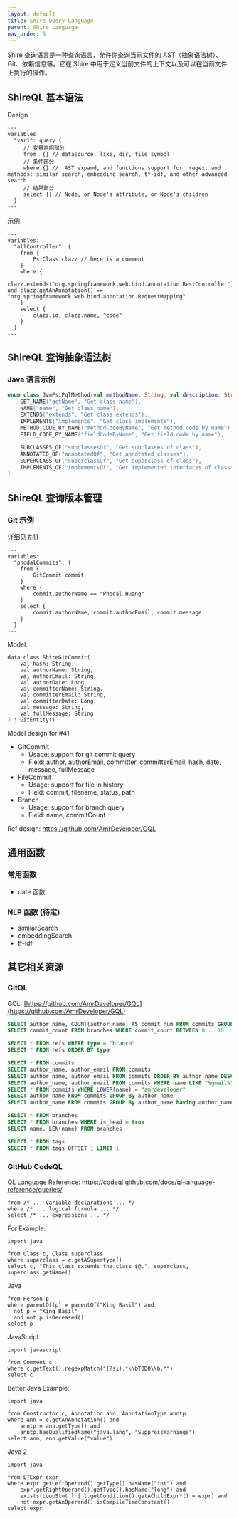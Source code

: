 ```yaml
---
layout: default
title: Shire Query Language
parent: Shire Language
nav_order: 5
---
```


Shire 查询语言是一种查询语言，允许你查询当前文件的 AST（抽象语法树）、Git、依赖信息等。它在 Shire 中用于定义当前文件的上下文以及可以在当前文件上执行的操作。

## ShireQL 基本语法 

Design

```shire
---
variables
  "var1": query {
     // 变量声明部分
     from  {} // datasource, like, dir, file symbol
     // 条件部分 
     where {} //  AST expand, and functions support for  regex, and methods: similar search, embedding search, tf-idf, and other advanced search
     // 结果部分
     select {} // Node, or Node's attribute, or Node's children 
  }
---
```

示例:

```shire
---
variables:
  "allController": {
    from {
        PsiClass clazz // here is a comment
    }
    where {
        clazz.extends("org.springframework.web.bind.annotation.RestController") and clazz.getAnAnnotation() == "org.springframework.web.bind.annotation.RequestMapping"
    }
    select {
        clazz.id, clazz.name, "code"
    }
  }
---
```

## ShireQL 查询抽象语法树

### Java 语言示例

```kotlin
enum class JvmPsiPqlMethod(val methodName: String, val description: String) {
    GET_NAME("getName", "Get class name"),
    NAME("name", "Get class name"),
    EXTENDS("extends", "Get class extends"),
    IMPLEMENTS("implements", "Get class implements"),
    METHOD_CODE_BY_NAME("methodCodeByName", "Get method code by name"),
    FIELD_CODE_BY_NAME("fieldCodeByName", "Get field code by name"),

    SUBCLASSES_OF("subclassesOf", "Get subclasses of class"),
    ANNOTATED_OF("annotatedOf", "Get annotated classes"),
    SUPERCLASS_OF("superclassOf", "Get superclass of class"),
    IMPLEMENTS_OF("implementsOf", "Get implemented interfaces of class"),
}
```

## ShireQL 查询版本管理 

### Git 示例

详细见 [#41](https://github.com/phodal/shire/issues/41)

```shire
---
variables:
  "phodalCommits": {
    from {
        GitCommit commit
    }
    where {
        commit.authorName == "Phodal Huang"
    }
    select {
        commit.authorName, commit.authorEmail, commit.message
    }
  }
---
```

Model:

```
data class ShireGitCommit(
    val hash: String,
    val authorName: String,
    val authorEmail: String,
    val authorDate: Long,
    val committerName: String,
    val committerEmail: String,
    val committerDate: Long,
    val message: String,
    val fullMessage: String
) : GitEntity()
```

Model design for #41

- GitCommit
  - Usage: support for git commit query
  - Field: author, authorEmail, committer, committerEmail, hash, date, message, fullMessage
- FileCommit
  - Usage: support for file in history
  - Field: commit, filename, status, path
- Branch
  - Usage: support for branch query
  - Field: name, commitCount

Ref design: https://github.com/AmrDeveloper/GQL

## 通用函数  

### 常用函数

- date 函数

### NLP 函数 (待定)

- similarSearch
- embeddingSearch
- tf-idf

## 其它相关资源

### GitQL

GQL: [https://github.com/AmrDeveloper/GQL](https://github.com/AmrDeveloper/GQL)

```sql
SELECT author_name, COUNT(author_name) AS commit_num FROM commits GROUP BY author_name, author_email ORDER BY commit_num DESC LIMIT 10
SELECT commit_count FROM branches WHERE commit_count BETWEEN 0 .. 10

SELECT * FROM refs WHERE type = "branch"
SELECT * FROM refs ORDER BY type

SELECT * FROM commits
SELECT author_name, author_email FROM commits
SELECT author_name, author_email FROM commits ORDER BY author_name DESC, author_email ASC
SELECT author_name, author_email FROM commits WHERE name LIKE "%gmail%" ORDER BY author_name
SELECT * FROM commits WHERE LOWER(name) = "amrdeveloper"
SELECT author_name FROM commits GROUP By author_name
SELECT author_name FROM commits GROUP By author_name having author_name = "AmrDeveloper"

SELECT * FROM branches
SELECT * FROM branches WHERE is_head = true
SELECT name, LEN(name) FROM branches

SELECT * FROM tags
SELECT * FROM tags OFFSET 1 LIMIT 1
```

### GitHub CodeQL

QL Language Reference: https://codeql.github.com/docs/ql-language-reference/queries/

```codeql
from /* ... variable declarations ... */
where /* ... logical formula ... */
select /* ... expressions ... */
```

For Example:

```codeql
import java

from Class c, Class superclass
where superclass = c.getASupertype()
select c, "This class extends the class $@.", superclass, superclass.getName()
```

Java

```codeql
from Person p
where parentOf(p) = parentOf("King Basil") and
  not p = "King Basil"
  and not p.isDeceased()
select p
```

JavaScript

```codeql
import javascript

from Comment c
where c.getText().regexpMatch("(?si).*\\bTODO\\b.*")
select c
```

Better Java Example:

```codeql
import java

from Constructor c, Annotation ann, AnnotationType anntp
where ann = c.getAnAnnotation() and
    anntp = ann.getType() and
    anntp.hasQualifiedName("java.lang", "SuppressWarnings")
select ann, ann.getValue("value")
```

Java 2

```codeql
import java

from LTExpr expr
where expr.getLeftOperand().getType().hasName("int") and
    expr.getRightOperand().getType().hasName("long") and
    exists(LoopStmt l | l.getCondition().getAChildExpr*() = expr) and
    not expr.getAnOperand().isCompileTimeConstant()
select expr
```

